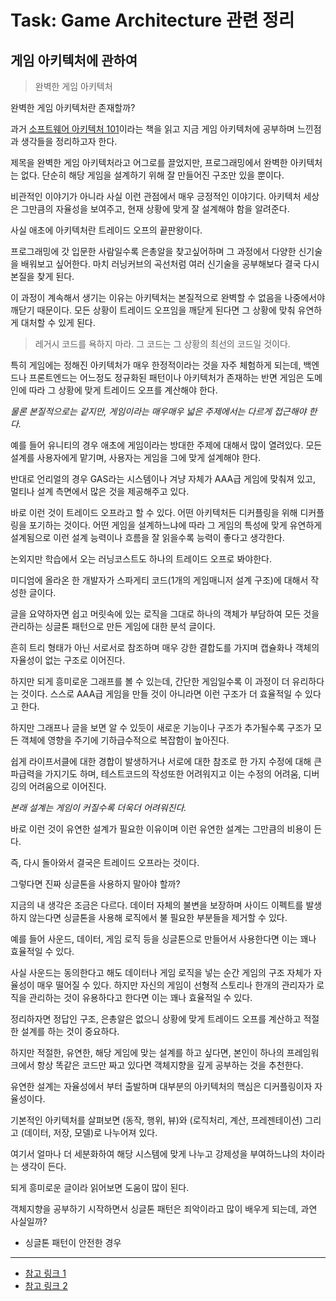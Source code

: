# Task: Game Architecture 관련 정리

## 게임 아키텍처에 관하여

> 완벽한 게임 아키텍처

완벽한 게임 아키텍처란 존재할까?

과거 [소프트웨어 아키텍처 101](https://github.com/fkdl0048/BookReview/issues/54)이라는 책을 읽고 지금 게임 아키텍처에 공부하며 느낀점과 생각들을 정리하고자 한다.

제목을 완벽한 게임 아키텍처라고 어그로를 끌었지만, 프로그래밍에서 완벽한 아키텍처는 없다. 단순히 해당 게임을 설계하기 위해 잘 만들어진 구조만 있을 뿐이다.

비관적인 이야기가 아니라 사실 이런 관점에서 매우 긍정적인 이야기다. 아키텍처 세상은 그만큼의 자율성을 보여주고, 현재 상황에 맞게 잘 설계해야 함을 알려준다.

사실 애초에 아키텍처란 트레이드 오프의 끝판왕이다.

프로그래밍에 갓 입문한 사람일수록 은총알을 찾고싶어하며 그 과정에서 다양한 신기술을 배워보고 싶어한다. 마치 러닝커브의 곡선처럼 여러 신기술을 공부해보다 결국 다시 본질을 찾게 된다.

이 과정이 계속해서 생기는 이유는 아키텍처는 본질적으로 완벽할 수 없음을 나중에서야 깨닫기 때문이다. 모든 상황이 트레이드 오프임을 깨닫게 된다면 그 상황에 맞춰 유연하게 대처할 수 있게 된다.

> 레거시 코드를 욕하지 마라. 그 코드는 그 상황의 최선의 코드일 것이다.

특히 게임에는 정해진 아키텍처가 매우 한정적이라는 것을 자주 체험하게 되는데, 백엔드나 프론트엔드는 어느정도 정규화된 패턴이나 아키텍처가 존재하는 반면 게임은 도메인에 따라 그 상황에 맞게 트레이드 오프를 계산해야 한다.

*물론 본질적으로는 같지만, 게임이라는 매우매우 넓은 주제에서는 다르게 접근해야 한다.*

예를 들어 유니티의 경우 애초에 게임이라는 방대한 주제에 대해서 많이 열려있다. 모든 설계를 사용자에게 맡기며, 사용자는 게임을 그에 맞게 설계해야 한다.

반대로 언리얼의 경우 GAS라는 시스템이나 겨냥 자체가 AAA급 게임에 맞춰져 있고, 멀티나 설계 측면에서 많은 것을 제공해주고 있다.

바로 이런 것이 트레이드 오프라고 할 수 있다. 어떤 아키텍처든 디커플링을 위해 디커플링을 포기하는 것이다. 어떤 게임을 설계하느냐에 따라 그 게임의 특성에 맞게 유연하게 설계됨으로 이런 설계 능력이나 흐름을 잘 읽을수록 능력이 좋다고 생각한다.

논외지만 학습에서 오는 러닝코스트도 하나의 트레이드 오프로 봐야한다.



미디엄에 올라온 한 개발자가 스파게티 코드(1개의 게임매니저 설계 구조)에 대해서 작성한 글이다.

글을 요약하자면 쉽고 머릿속에 있는 로직을 그대로 하나의 객체가 부담하여 모든 것을 관리하는 싱글톤 패턴으로 만든 게임에 대한 분석 글이다.

흔히 트리 형태가 아닌 서로서로 참조하며 매우 강한 결합도를 가지며 캡슐화나 객체의 자율성이 없는 구조로 이어진다.

하지만 되게 흥미로운 그래프를 볼 수 있는데, 간단한 게임일수록 이 과정이 더 유리하다는 것이다. 스스로 AAA급 게임을 만들 것이 아니라면 이런 구조가 더 효율적일 수 있다고 한다.

하지만 그래프나 글을 보면 알 수 있듯이 새로운 기능이나 구조가 추가될수록 구조가 모든 객체에 영향을 주기에 기하급수적으로 복잡함이 높아진다.

쉽게 라이프서클에 대한 경합이 발생하거나 서로에 대한 참조로 한 가지 수정에 대해 큰 파급력을 가지기도 하며, 테스트코드의 작성또한 어려워지고 이는 수정의 어려움, 디버깅의 어려움으로 이어진다.

*본래 설계는 게임이 커질수록 더욱더 어려워진다.*

바로 이런 것이 유연한 설계가 필요한 이유이며 이런 유연한 설계는 그만큼의 비용이 든다.

즉, 다시 돌아와서 결국은 트레이드 오프라는 것이다.

그렇다면 진짜 싱글톤을 사용하지 말아야 할까?

지금의 내 생각은 조금은 다르다. 데이터 자체의 불변을 보장하며 사이드 이펙트를 발생하지 않는다면 싱글톤을 사용해 로직에서 불 필요한 부분들을 제거할 수 있다.

예를 들어 사운드, 데이터, 게임 로직 등을 싱글톤으로 만들어서 사용한다면 이는 꽤나 효율적일 수 있다.

사실 사운드는 동의한다고 해도 데이터나 게임 로직을 넣는 순간 게임의 구조 자체가 자율성이 매우 떨어질 수 있다. 하지만 자신의 게임이 선형적 스토리나 한개의 관리자가 로직을 관리하는 것이 유용하다고 한다면 이는 꽤나 효율적일 수 있다.

정리하자면 정답인 구조, 은총알은 없으니 상황에 맞게 트레이드 오프를 계산하고 적절한 설계를 하는 것이 중요하다.

하지만 적절한, 유연한, 해당 게임에 맞는 설계를 하고 싶다면, 본인이 하나의 프레임워크에서 항상 똑같은 코드만 짜고 있다면 객체지향을 깊게 공부하는 것을 추천한다.

유연한 설계는 자율성에서 부터 출발하며 대부분의 아키텍처의 핵심은 디커플링이자 자율성이다.

기본적인 아키텍처를 살펴보면 (동작, 행위, 뷰)와 (로직처리, 계산, 프레젠테이션) 그리고 (데이터, 저장, 모델)로 나누어져 있다.

여기서 얼마나 더 세분화하여 해당 시스템에 맞게 나누고 강제성을 부여하느냐의 차이라는 생각이 든다.

되게 흥미로운 글이라 읽어보면 도움이 많이 된다.

객체지향을 공부하기 시작하면서 싱글톤 패턴은 죄악이라고 많이 배우게 되는데, 과연 사실일까?

- 싱글톤 패턴이 안전한 경우

---

- [참고 링크 1](https://medium.com/@simon.nordon/unity-architecture-spaghetti-pattern-7e995648c7c8)
- [참고 링크 2](https://medium.com/@simon.nordon/unity-architecture-gameobject-component-pattern-34a76a9eacfb)

